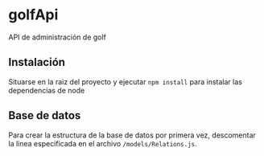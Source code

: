 # golfApi
API de administración de golf

## Instalación
Situarse en la raiz del proyecto y ejecutar `npm install` para instalar las dependencias de node

## Base de datos
Para crear la estructura de la base de datos por primera vez, descomentar la linea especificada en el archivo `/models/Relations.js`.